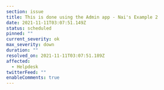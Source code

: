 ```yaml
---
section: issue
title: This is done using the Admin app - Nai's Example 2
date: 2021-11-11T03:07:51.149Z
status: scheduled
pinned: ""
current_severity: ok
max_severity: down
duration: ""
resolved_on: 2021-11-11T03:07:51.189Z
affected:
  - Helpdesk
twitterFeed: ""
enableComments: true
---
```

